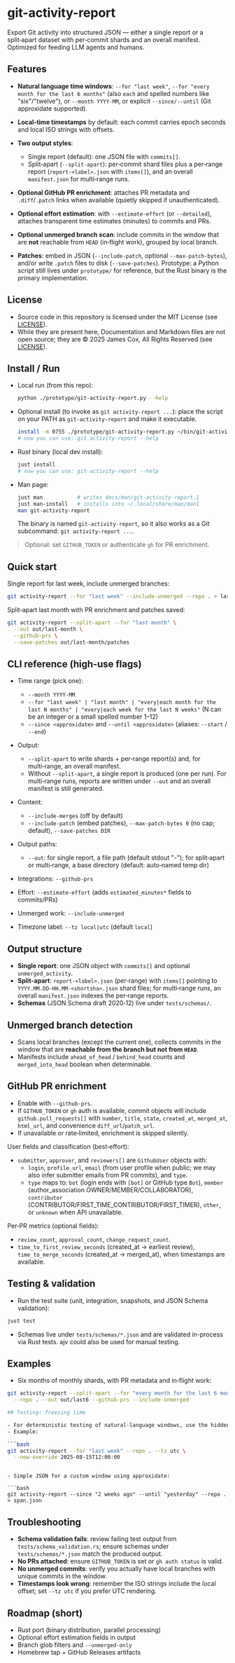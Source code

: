 # git-activity-report

Export Git activity into structured JSON — either a single report or a split‑apart dataset with per‑commit shards and an overall manifest. Optimized for feeding LLM agents and humans.

## Features

- **Natural language time windows**: `--for "last week"`, `--for "every month for the last 6 months"` (also `each` and spelled numbers like "six"/"twelve"), or `--month YYYY-MM`, or explicit `--since/--until` (Git approxidate supported).
- **Local‑time timestamps** by default: each commit carries epoch seconds and local ISO strings with offsets.
- **Two output styles**:

  - Single report (default): one JSON file with `commits[]`.
  - Split‑apart (`--split-apart`): per‑commit shard files plus a per‑range report (`report-<label>.json` with `items[]`), and an overall `manifest.json` for multi‑range runs.

- **Optional GitHub PR enrichment**: attaches PR metadata and `.diff`/`.patch` links when available (quietly skipped if unauthenticated).
- **Optional effort estimation**: with `--estimate-effort` (or `--detailed`), attaches transparent time estimates (minutes) to commits and PRs.
- **Optional unmerged branch scan**: include commits in the window that are **not** reachable from `HEAD` (in‑flight work), grouped by local branch.
- **Patches**: embed in JSON (`--include-patch`, optional `--max-patch-bytes`), and/or write `.patch` files to disk (`--save-patches`).
  Prototype: a Python script still lives under `prototype/` for reference, but the Rust binary is the primary implementation.

## License

- Source code in this repository is licensed under the MIT License (see [LICENSE](./LICENSES/MIT.txt)).
- While they are present here, Documentation and Markdown files are not open source; they are © 2025 James Cox, All Rights Reserved (see [LICENSE](./LICENSES/LicenseRef-AllRightsReserved.txt)).

## Install / Run

- Local run (from this repo):

  ```bash
  python ./prototype/git-activity-report.py --help
  ```

- Optional install (to invoke as `git activity-report ...`): place the script on your PATH as `git-activity-report` and make it executable.

  ```bash
  install -m 0755 ./prototype/git-activity-report.py ~/bin/git-activity-report
  # now you can use: git activity-report --help
  ```

- Rust binary (local dev install):

  ```bash
  just install
  # now you can use: git-activity-report --help
  ```

- Man page:

  ```bash
  just man           # writes docs/man/git-activity-report.1
  just man-install   # installs into ~/.local/share/man/man1
  man git-activity-report
  ```

  The binary is named `git-activity-report`, so it also works as a Git subcommand: `git activity-report ...`.

> Optional: set `GITHUB_TOKEN` or authenticate `gh` for PR enrichment.

## Quick start

Single report for last week, include unmerged branches:

```bash
git activity-report --for "last week" --include-unmerged --repo . > last_week.json
```

Split‑apart last month with PR enrichment and patches saved:

```bash
git activity-report --split-apart --for "last month" \
  --out out/last-month \
  --github-prs \
  --save-patches out/last-month/patches
```

## CLI reference (high‑use flags)

- Time range (pick one):

  - `--month YYYY-MM`
  - `--for "last week" | "last month" | "every|each month for the last N months" | "every|each week for the last N weeks"` (N can be an integer or a small spelled number 1–12)
  - `--since <approxidate>` and `--until <approxidate>` (aliases: `--start` / `--end`)

- Output:
  - `--split-apart` to write shards + per‑range report(s) and, for multi‑range, an overall manifest.
  - Without `--split-apart`, a single report is produced (one per run). For multi‑range runs, reports are written under `--out` and an overall manifest is still generated.
- Content:

  - `--include-merges` (off by default)
  - `--include-patch` (embed patches), `--max-patch-bytes 0` (no cap; default), `--save-patches DIR`

- Output paths:

  - `--out`: for single report, a file path (default stdout "-"); for split‑apart or multi‑range, a base directory (default: auto‑named temp dir)

- Integrations: `--github-prs`
- Effort: `--estimate-effort` (adds `estimated_minutes*` fields to commits/PRs)
- Unmerged work: `--include-unmerged`
- Timezone label: `--tz local|utc` (default `local`)

## Output structure

- **Single report**: one JSON object with `commits[]` and optional `unmerged_activity`.
- **Split‑apart**: `report-<label>.json` (per‑range) with `items[]` pointing to `YYYY.MM.DD-HH.MM-<shortsha>.json` shard files; for multi‑range runs, an overall `manifest.json` indexes the per‑range reports.
- **Schemas** (JSON Schema draft 2020‑12) live under `tests/schemas/`.

## Unmerged branch detection

- Scans local branches (except the current one), collects commits in the window that are **reachable from the branch but not from `HEAD`**.
- Manifests include `ahead_of_head` / `behind_head` counts and `merged_into_head` boolean when determinable.

## GitHub PR enrichment

- Enable with `--github-prs`.
- If `GITHUB_TOKEN` or `gh` auth is available, commit objects will include `github.pull_requests[]` with `number`, `title`, `state`, `created_at`, `merged_at`, `html_url`, and convenience `diff_url`/`patch_url`.
- If unavailable or rate‑limited, enrichment is skipped silently.

User fields and classification (best‑effort):

- `submitter`, `approver`, and `reviewers[]` are `GithubUser` objects with:
  - `login`, `profile_url`, `email` (from user profile when public; we may also infer submitter emails from PR commits), and `type`.
  - `type` maps to: `bot` (login ends with `[bot]` or GitHub type `Bot`), `member` (author_association OWNER/MEMBER/COLLABORATOR), `contributor` (CONTRIBUTOR/FIRST_TIME_CONTRIBUTOR/FIRST_TIMER), `other`, or `unknown` when API unavailable.

Per‑PR metrics (optional fields):

- `review_count`, `approval_count`, `change_request_count`.
- `time_to_first_review_seconds` (created_at → earliest review), `time_to_merge_seconds` (created_at → merged_at), when timestamps are available.

## Testing & validation

- Run the test suite (unit, integration, snapshots, and JSON Schema validation):

```bash
just test
```

- Schemas live under `tests/schemas/*.json` and are validated in-process via Rust tests. ajv could also be used for manual testing.

## Examples

- Six months of monthly shards, with PR metadata and in‑flight work:

```bash
git activity-report --split-apart --for "every month for the last 6 months" \
  --repo . --out out/last6 --github-prs --include-unmerged

## Testing: freezing time

- For deterministic testing of natural-language windows, use the hidden flag `--now-override` with either RFC3339 (e.g., `2025-08-15T12:00:00Z`) or a local naive time (e.g., `2025-08-15T12:00:00`).
- Example:

```bash
git activity-report --for "last week" --repo . --tz utc \
  --now-override 2025-08-15T12:00:00
```
```

- Simple JSON for a custom window using approxidate:

```bash
git activity-report --since "2 weeks ago" --until "yesterday" --repo . > span.json
```

## Troubleshooting

- **Schema validation fails**: review failing test output from `tests/schema_validation.rs`; ensure schemas under `tests/schemas/*.json` match the produced output.
- **No PRs attached**: ensure `GITHUB_TOKEN` is set or `gh auth status` is valid.
- **No unmerged commits**: verify you actually have local branches with unique commits in the window.
- **Timestamps look wrong**: remember the ISO strings include the local offset; set `--tz utc` if you prefer UTC rendering.

## Roadmap (short)

- Rust port (binary distribution, parallel processing)
- Optional effort estimation fields in output
- Branch glob filters and `--unmerged-only`
- Homebrew tap + GitHub Releases artifacts
